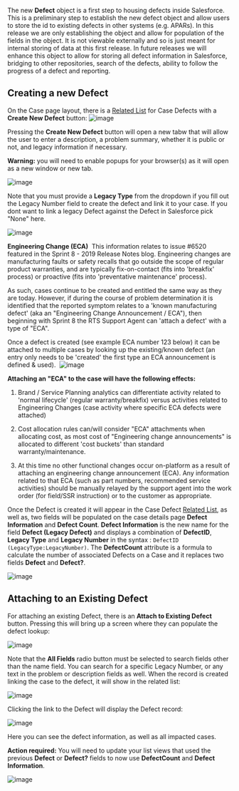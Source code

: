 The new **Defect** object is a first step to housing defects inside Salesforce. This is a preliminary step to establish the new defect object and allow users to store the id to existing defects in other systems (e.g. APARs). In this release we are only establishing the object and allow for population of the fields in the object. It is not viewable externally and so is just meant for internal storing of data at this first release. In future releases we will enhance this object to allow for storing all defect information in Salesforce, bridging to other repositories, search of the defects, ability to follow the progress of a defect and reporting.

## Creating a new Defect

On the Case page layout, there is a <a href="/dba-support/DBA-Education/#/DBA-Education/uis/workbench/relatedlists">Related List</a> for Case Defects with a **Create New Defect** button:
![image](https://media.github.ibm.com/user/19331/files/f8929006-b101-11e8-9671-c5bb986a55bb)

Pressing the **Create New Defect** button will open a new tabw that will allow the user to enter a description, a problem summary, whether it is public or not, and legacy information if necessary.

**Warning:** you will need to enable popups for your browser(s) as it will open as a new window or new tab. 

![image](https://media.github.ibm.com/user/19331/files/734ad20e-b102-11e8-9289-d0b416bdfa37)

Note that you must provide a **Legacy Type** from the dropdown if you fill out the Legacy Number field to create the defect and link it to your case. If you dont want to link a legacy Defect against the Defect in Salesforce pick "None" here.

![image](https://media.github.ibm.com/user/146797/files/b566ad80-6b7d-11e9-938c-ab88f131f615)

**Engineering Change (ECA)** 
This information relates to issue #6520 featured in the Sprint 8 - 2019 Release Notes blog.
Engineering changes are manufacturing faults or safety recalls that go outside the scope of regular product warranties, and are typically fix-on-contact (fits into 'breakfix' process) or proactive (fits into 'preventative maintenance' process).

As such, cases continue to be created and entitled the same way as they are today. However, if during the course of problem determination it is identified that the reported symptom relates to a 'known manufacturing defect' (aka an "Engineering Change Announcement / ECA"), then beginning with Sprint 8 the RTS Support Agent can 'attach a defect' with a type of "ECA".

Once a defect is created (see example ECA number 123 below) it can be attached to multiple cases by looking up the existing/known defect (an entry only needs to be 'created' the first type an ECA announcement is defined & used). 
![image](https://media.github.ibm.com/user/146797/files/f19b0d80-6b7f-11e9-9818-4a8dc0616aaf)

**Attaching an "ECA" to the case will have the following effects:**

1. Brand / Service Planning analytics can differentiate activity related to 'normal lifecycle' (regular warranty/breakfix) versus activities related to Engineering Changes (case activity where specific ECA defects were attached)

2. Cost allocation rules can/will consider "ECA" attachments when allocating cost, as most cost of "Engineering change announcements" is allocated to different 'cost buckets' than standard warranty/maintenance.
 
3. At this time no other functional changes occur on-platform as a result of attaching an engineering change announcement (ECA). Any information related to that ECA (such as part numbers, recommended service activities) should be manually relayed by the support agent into the work order (for field/SSR instruction) or to the customer as appropriate.

Once the Defect is created it will appear in the Case Defect <a href="/dba-support/DBA-Education/#/DBA-Education/uis/workbench/relatedlists">Related List</a>, as well as, two fields will be populated on the case details page **Defect Information** and **Defect Count**. **Defect Information** is the new name for the field **Defect (Legacy Defect)** and displays a combination of **DefectID**, **Legacy Type** and **Legacy Number** in the syntax : ```DefectID (LegacyType:LegacyNumber)```. The **DefectCount** attribute is a formula to calculate the number of associated Defects on a Case and it replaces two fields **Defect** and **Defect?**. 

![image](https://media.github.ibm.com/user/19331/files/d76e9334-b106-11e8-8189-34b596338af6)

## Attaching to an Existing Defect

For attaching an existing Defect, there is an **Attach to Existing Defect** button. Pressing this will bring up a screen where they can populate the defect lookup:

![image](https://media.github.ibm.com/user/19331/files/fe545056-b106-11e8-9c57-15307f4a7f7f)

Note that the **All Fields** radio button must be selected to search fields other than the name field. You can search for a specific Legacy Number, or any text in the problem or description fields as well. When the record is created linking the case to the defect, it will show in the related list:

![image](https://media.github.ibm.com/user/19331/files/15ddeb74-b107-11e8-81c9-dd3fb8fa53c4)

Clicking the link to the Defect will display the Defect record:

![image](https://media.github.ibm.com/user/19331/files/29583858-b107-11e8-96c0-8016b6031d51)

Here you can see the defect information, as well as all impacted cases. 

**Action required:** You will need to update your list views that used the previous **Defect** or **Defect?** fields to now use **DefectCount** and **Defect Information**.

![image](https://media.github.ibm.com/user/19331/files/661ea128-b107-11e8-8138-b1f646c36867)

